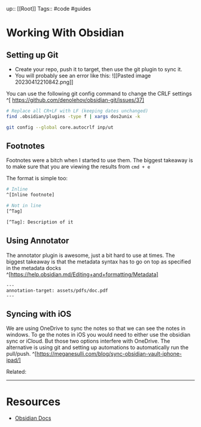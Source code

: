 up:: [[Root]]
Tags:: #code #guides 
# Working With Obsidian

## Setting up Git
- Create your repo, push it to target, then use the git plugin to sync it.
- You will probably see an error like this:
![[Pasted image 20230412210842.png]]

You can use the following git config command to change the CRLF settings ^[ https://github.com/denolehov/obsidian-git/issues/37]


```bash
# Replace all CR+LF with LF (keeping dates unchanged)
find .obsidian/plugins -type f | xargs dos2unix -k

git config --global core.autocrlf inp/ut
```

## Footnotes
Footnotes were a bitch when I started to use them. The biggest takeaway is to make sure that you are viewing the results from `cmd + e`

The format is simple too:
```bash
# Inline
^[Inline footnote]

# Not in line
[^Tag]

[^Tag]: Description of it
```

## Using Annotator
The annotator plugin is awesome, just a bit hard to use at times. The biggest takeaway is that the  metadata syntax has to go on top as specified in the metadata docks ^[https://help.obsidian.md/Editing+and+formatting/Metadata]

```
--- 
annotation-target: assets/pdfs/doc.pdf
---
```

## Syncing with iOS 
We are using OneDrive to sync the notes so that we can see the notes in windows. To ge the notes in iOS you would need to either use the obsidian sync or iCloud. But those two options interfere with OneDrive. The alternative is using git and setting up automations to automatically run the pull/push. ^[https://meganesulli.com/blog/sync-obsidian-vault-iphone-ipad/]


Related:

---
# Resources
- [Obsidian Docs](https://help.obsidian.md/Obsidian/Index)
